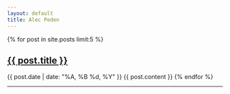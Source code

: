 ```yaml
---
layout: default
title: Alec Peden
---
```


{% for post in site.posts limit:5 %}
<h2 class="post-title"><a href="{{ post.url }}">{{ post.title }}</a></h2>
{{ post.date | date: "%A, %B %d, %Y" }}
{{ post.content }}
{% endfor %}
<hr>


